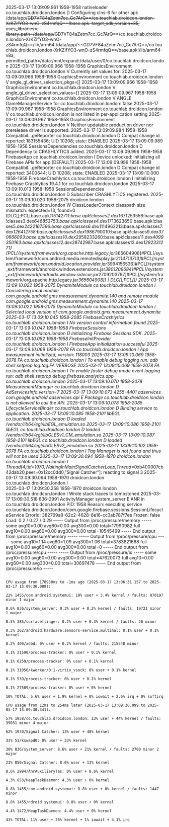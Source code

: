 2025-03-17 13:09:09.961  1958-1958  nativeloader            co.touchlab.droidcon.london          D  Configuring clns-6 for other apk /data/app/~~GD7VF84aZetm7cc_Gc7ArQ==/co.touchlab.droidcon.london-XrKZifYO3-wnO-zS4rmfqQ==/base.apk. target_sdk_version=35, uses_libraries=, library_path=/data/app/~~GD7VF84aZetm7cc_Gc7ArQ==/co.touchlab.droidcon.london-XrKZifYO3-wnO-zS4rmfqQ==/lib/arm64:/data/app/~~GD7VF84aZetm7cc_Gc7ArQ==/co.touchlab.droidcon.london-XrKZifYO3-wnO-zS4rmfqQ==/base.apk!/lib/arm64-v8a, permitted_path=/data:/mnt/expand:/data/user/0/co.touchlab.droidcon.london
2025-03-17 13:09:09.966  1958-1958  GraphicsEnvironment     co.touchlab.droidcon.london          V  Currently set values for:
2025-03-17 13:09:09.966  1958-1958  GraphicsEnvironment     co.touchlab.droidcon.london          V    angle_gl_driver_selection_pkgs=[]
2025-03-17 13:09:09.966  1958-1958  GraphicsEnvironment     co.touchlab.droidcon.london          V    angle_gl_driver_selection_values=[]
2025-03-17 13:09:09.967  1958-1958  GraphicsEnvironment     co.touchlab.droidcon.london          V  ANGLE GameManagerService for co.touchlab.droidcon.london: false
2025-03-17 13:09:09.967  1958-1958  GraphicsEnvironment     co.touchlab.droidcon.london          V  co.touchlab.droidcon.london is not listed in per-application setting
2025-03-17 13:09:09.967  1958-1958  GraphicsEnvironment     co.touchlab.droidcon.london          V  Neither updatable production driver nor prerelease driver is supported.
2025-03-17 13:09:09.984  1958-1958  Compatibil...geReporter co.touchlab.droidcon.london          D  Compat change id reported: 183155436; UID 10208; state: ENABLED
2025-03-17 13:09:09.989  1958-1958  SessionsDependencies    co.touchlab.droidcon.london          D  Dependency to CRASHLYTICS added.
2025-03-17 13:09:09.996  1958-1958  FirebaseApp             co.touchlab.droidcon.london          I  Device unlocked: initializing all Firebase APIs for app [DEFAULT]
2025-03-17 13:09:09.999  1958-1958  Compatibil...geReporter co.touchlab.droidcon.london          D  Compat change id reported: 3400644; UID 10208; state: ENABLED
2025-03-17 13:09:10.000  1958-1958  FirebaseCrashlytics     co.touchlab.droidcon.london          I  Initializing Firebase Crashlytics 19.4.1 for co.touchlab.droidcon.london
2025-03-17 13:09:10.013  1958-1958  SessionsDependencies    co.touchlab.droidcon.london          D  Subscriber CRASHLYTICS registered.
2025-03-17 13:09:10.020  1958-2075  droidcon.london         co.touchlab.droidcon.london          W  ClassLoaderContext classpath size mismatch. expected=13, found=0 (DLC[];PCL[base.apk*115142711:base.apk!classes2.dex*1671253556:base.apk!classes3.dex*646853753:base.apk!classes4.dex*1713623650:base.apk!classes5.dex*2422167596:base.apk!classes6.dex*1114962213:base.apk!classes7.dex*126412758:base.apk!classes8.dex*1986790010:base.apk!classes9.dex*370666093:base.apk!classes10.dex*2958233260:base.apk!classes11.dex*4099350163:base.apk!classes12.dex*28742987:base.apk!classes13.dex*1292331271]{PCL[/system/framework/org.apache.http.legacy.jar*365604908]#PCL[/system/framework/com.android.media.remotedisplay.jar*2114713713]#PCL[/system/framework/com.android.location.provider.jar*3994156536]#PCL[/system_ext/framework/androidx.window.extensions.jar*3801209684]#PCL[/system_ext/framework/androidx.window.sidecar.jar*2709203797]#PCL[/system/framework/org.apache.http.legacy.jar*365604908]} | DLC[];PCL[])
2025-03-17 13:09:10.022  1958-2075  DynamiteModule          co.touchlab.droidcon.london          I  Considering local module com.google.android.gms.measurement.dynamite:140 and remote module com.google.android.gms.measurement.dynamite:140
2025-03-17 13:09:10.022  1958-2075  DynamiteModule          co.touchlab.droidcon.london          I  Selected local version of com.google.android.gms.measurement.dynamite
2025-03-17 13:09:10.045  1958-2085  FirebaseCrashlytics     co.touchlab.droidcon.london          I  No version control information found
2025-03-17 13:09:10.047  1958-1958  FirebaseSessions        co.touchlab.droidcon.london          D  Initializing Firebase Sessions SDK.
2025-03-17 13:09:10.052  1958-1958  FirebaseInitProvider    co.touchlab.droidcon.london          I  FirebaseApp initialization successful
2025-03-17 13:09:10.069  1958-2078  FA                      co.touchlab.droidcon.london          I  App measurement initialized, version: 118003
2025-03-17 13:09:10.069  1958-2078  FA                      co.touchlab.droidcon.london          I  To enable debug logging run: adb shell setprop log.tag.FA VERBOSE
2025-03-17 13:09:10.069  1958-2078  FA                      co.touchlab.droidcon.london          I  To enable faster debug mode event logging run:
adb shell setprop debug.firebase.analytics.app co.touchlab.droidcon.london
2025-03-17 13:09:10.070  1958-2078  MeasurementManager      co.touchlab.droidcon.london          D  AdServicesInfo.version=7
2025-03-17 13:09:10.073  4255-4401  adservices              com.google.android.adservices.api    E  Package co.touchlab.droidcon.london is not allowed to call the API.
2025-03-17 13:09:10.078  1958-2085  LifecycleServiceBinder  co.touchlab.droidcon.london          D  Binding service to application.
2025-03-17 13:09:10.085  1958-2101  libEGL                  co.touchlab.droidcon.london          D  loaded /vendor/lib64/egl/libEGL_emulation.so
2025-03-17 13:09:10.086  1958-2101  libEGL                  co.touchlab.droidcon.london          D  loaded /vendor/lib64/egl/libGLESv1_CM_emulation.so
2025-03-17 13:09:10.087  1958-2101  libEGL                  co.touchlab.droidcon.london          D  loaded /vendor/lib64/egl/libGLESv2_emulation.so
2025-03-17 13:09:10.102  1958-2078  FA                      co.touchlab.droidcon.london          I  Tag Manager is not found and thus will not be used
2025-03-17 13:09:30.094  1958-1970  droidcon.london         co.touchlab.droidcon.london          I  Thread[4,tid=1970,WaitingInMainSignalCatcherLoop,Thread*=0xb400007cb42dab20,peer=0x12cc0dd0,"Signal Catcher"]: reacting to signal 3
2025-03-17 13:09:30.094  1958-1970  droidcon.london         co.touchlab.droidcon.london          I  
2025-03-17 13:09:30.258  1958-1970  droidcon.london         co.touchlab.droidcon.london          I  Wrote stack traces to tombstoned
2025-03-17 13:09:30.518   836-2991  ActivityManager         system_server                        E  ANR in co.touchlab.droidcon.london
PID: 1958
Reason: executing service co.touchlab.droidcon.london/com.google.firebase.sessions.SessionLifecycleService
ErrorId: 382769a8-62c2-4628-8e16-cc3ab787f7ee
Frozen: false
Load: 0.2 / 0.27 / 0.29
----- Output from /proc/pressure/memory -----
some avg10=0.00 avg60=0.00 avg300=0.00 total=17990982
full avg10=0.00 avg60=0.00 avg300=0.00 total=10545499
----- End output from /proc/pressure/memory -----
----- Output from /proc/pressure/cpu -----
some avg10=1.14 avg60=1.09 avg300=1.06 total=3783821668
full avg10=0.00 avg60=0.00 avg300=0.00 total=0
----- End output from /proc/pressure/cpu -----
----- Output from /proc/pressure/io -----
some avg10=0.00 avg60=0.00 avg300=0.00 total=47620073
full avg10=0.00 avg60=0.00 avg300=0.00 total=30697478
----- End output from /proc/pressure/io -----

                                                                                                    CPU usage from 178930ms to -1ms ago (2025-03-17 13:06:31.157 to 2025-03-17 13:09:30.088):
                                                                                                      22% 1455/com.android.systemui: 19% user + 3.4% kernel / faults: 870197 minor 1 major
                                                                                                      0.6% 836/system_server: 0.3% user + 0.2% kernel / faults: 19721 minor 1 major
                                                                                                      0.5% 385/surfaceflinger: 0.2% user + 0.3% kernel / faults: 26 minor
                                                                                                      0.3% 362/android.hardware.sensors-service.multihal: 0.1% user + 0.1% kernel
                                                                                                      0.2% 409/adbd: 0% user + 0.2% kernel / faults: 215548 minor
                                                                                                      0.1% 21590/process-tracker: 0% user + 0.1% kernel
                                                                                                      0.1% 6259/process-tracker: 0% user + 0.1% kernel
                                                                                                      0.1% 31056/kworker/0:1-virtio_vsock: 0% user + 0.1% kernel
                                                                                                      0.1% 539/process-tracker: 0% user + 0.1% kernel
                                                                                                      0.1% 27509/process-tracker: 0% user + 0% kernel
                                                                                                    10% TOTAL: 5.6% user + 1.9% kernel + 0% iowait + 2.6% irq + 0% softirq
                                                                                                    CPU usage from 12ms to 254ms later (2025-03-17 13:09:30.099 to 2025-03-17 13:09:30.341):
                                                                                                      57% 1958/co.touchlab.droidcon.london: 13% user + 44% kernel / faults: 39031 minor 4 major
                                                                                                        62% 1970/Signal Catcher: 13% user + 48% kernel
                                                                                                      33% 51/kswapd0: 0% user + 33% kernel
                                                                                                      30% 836/system_server: 8.6% user + 21% kernel / faults: 2700 minor 2 major
                                                                                                        21% 850/Signal Catcher: 8.6% user + 13% kernel
                                                                                                        8.6% 2994/AnrAuxiliaryTas: 0% user + 8.6% kernel
                                                                                                        4.3% 853/HeapTaskDaemon: 4.3% user + 0% kernel
                                                                                                      8.8% 1455/com.android.systemui: 8.8% user + 0% kernel / faults: 1447 minor
                                                                                                        8.8% 1455/ndroid.systemui: 8.8% user + 0% kernel
                                                                                                        4.4% 1472/HeapTaskDaemon: 4.4% user + 0% kernel
                                                                                                    43% TOTAL: 11% user + 26% kernel + 1% iowait + 4.1% irq